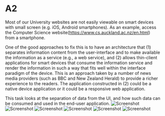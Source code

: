 # A2
Most of our University websites are not easily viewable on smart devices with small screen (e.g. iOS, Android smartphones). As an example, access the Computer Science website(https://www.cs.auckland.ac.nz/en.html) from a smartphone.

One of the good approaches to fix this is to have an architecture that (1) separates information content from the user-interface and to make available the information as a service (e.g., a web service), and (2) allows thin-client applications for smart devices that consume the information service and render the information in such a way that fits well within the interface paradigm of the device. This is an approach taken by a number of news media providers (such as BBC and New Zealand Herald) to provide a richer experience to the readers. The application constructed in (2) could be a native device application or it could be a responsive web application.

This task looks at the separation of data from the UI, and how such data can be consumed and used in the end-user application. 
![Screenshot](Screenshots/1.png)
![Screenshot](Screenshots/2.png)
![Screenshot](Screenshots/3.png)
![Screenshot](Screenshots/4.png)
![Screenshot](Screenshots/5.png)
![Screenshot](Screenshots/6.png)
